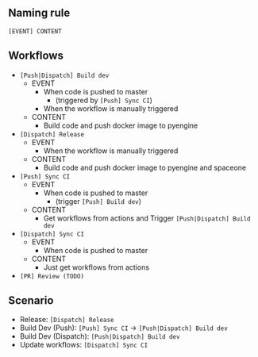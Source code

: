 ## Naming rule
```
[EVENT] CONTENT
```

## Workflows
- `[Push|Dispatch] Build dev`
    - EVENT
        - When code is pushed to master
            - (triggered by `[Push] Sync CI`)
        - When the workflow is manually triggered
    - CONTENT
        - Build code and push docker image to pyengine
- `[Dispatch] Release`
    - EVENT
        - When the workflow is manually triggered
    - CONTENT
        - Build code and push docker image to pyengine and spaceone
- `[Push] Sync CI`
    - EVENT
        - When code is pushed to master
            - (trigger `[Push] Build dev`)
    - CONTENT
        - Get workflows from actions and Trigger `[Push|Dispatch] Build dev`
- `[Dispatch] Sync CI`
    - EVENT
        - When code is pushed to master
    - CONTENT
        - Just get workflows from actions
- `[PR] Review (TODO)`

## Scenario
- Release: `[Dispatch] Release`
- Build Dev (Push): `[Push] Sync CI` -> `[Push|Dispatch] Build dev`
- Build Dev (Dispatch): `[Push|Dispatch] Build dev`
- Update workflows: `[Dispatch] Sync CI`
